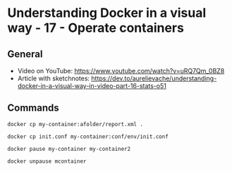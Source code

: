 # Understanding Docker in a visual way - 17 - Operate containers

## General

* Video on YouTube: https://www.youtube.com/watch?v=uRQ7Qm_0BZ8
* Article with sketchnotes: https://dev.to/aurelievache/understanding-docker-in-a-visual-way-in-video-part-16-stats-o51

## Commands

```
docker cp my-container:afolder/report.xml .

docker cp init.conf my-container:conf/env/init.conf

docker pause my-container my-container2

docker unpause mcontainer
```
